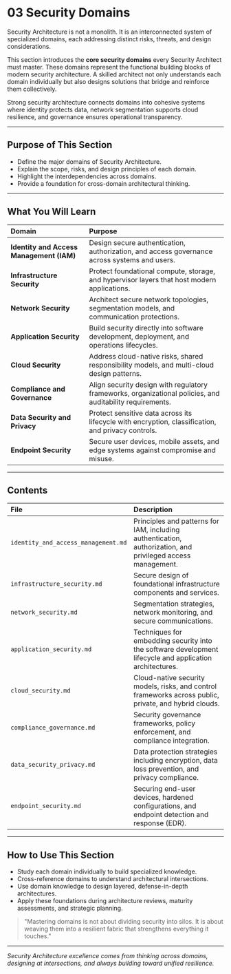 # 03 Security Domains

Security Architecture is not a monolith. It is an interconnected system of specialized domains, each addressing distinct risks, threats, and design considerations.

This section introduces the **core security domains** every Security Architect must master. These domains represent the functional building blocks of modern security architecture. A skilled architect not only understands each domain individually but also designs solutions that bridge and reinforce them collectively.

Strong security architecture connects domains into cohesive systems where identity protects data, network segmentation supports cloud resilience, and governance ensures operational transparency.

---

## Purpose of This Section

- Define the major domains of Security Architecture.
- Explain the scope, risks, and design principles of each domain.
- Highlight the interdependencies across domains.
- Provide a foundation for cross-domain architectural thinking.

---

## What You Will Learn

| Domain | Purpose |
|:-------|:--------|
| **Identity and Access Management (IAM)** | Design secure authentication, authorization, and access governance across systems and users. |
| **Infrastructure Security** | Protect foundational compute, storage, and hypervisor layers that host modern applications. |
| **Network Security** | Architect secure network topologies, segmentation models, and communication protections. |
| **Application Security** | Build security directly into software development, deployment, and operations lifecycles. |
| **Cloud Security** | Address cloud-native risks, shared responsibility models, and multi-cloud design patterns. |
| **Compliance and Governance** | Align security design with regulatory frameworks, organizational policies, and auditability requirements. |
| **Data Security and Privacy** | Protect sensitive data across its lifecycle with encryption, classification, and privacy controls. |
| **Endpoint Security** | Secure user devices, mobile assets, and edge systems against compromise and misuse. |

---

## Contents

| File | Description |
|:-----|:------------|
| `identity_and_access_management.md` | Principles and patterns for IAM, including authentication, authorization, and privileged access management. |
| `infrastructure_security.md` | Secure design of foundational infrastructure components and services. |
| `network_security.md` | Segmentation strategies, network monitoring, and secure communications. |
| `application_security.md` | Techniques for embedding security into the software development lifecycle and application architectures. |
| `cloud_security.md` | Cloud-native security models, risks, and control frameworks across public, private, and hybrid clouds. |
| `compliance_governance.md` | Security governance frameworks, policy enforcement, and compliance integration. |
| `data_security_privacy.md` | Data protection strategies including encryption, data loss prevention, and privacy compliance. |
| `endpoint_security.md` | Securing end-user devices, hardened configurations, and endpoint detection and response (EDR). |

---

## How to Use This Section

- Study each domain individually to build specialized knowledge.
- Cross-reference domains to understand architectural intersections.
- Use domain knowledge to design layered, defense-in-depth architectures.
- Apply these foundations during architecture reviews, maturity assessments, and strategic planning.

> "Mastering domains is not about dividing security into silos. It is about weaving them into a resilient fabric that strengthens everything it touches."

---

*Security Architecture excellence comes from thinking across domains, designing at intersections, and always building toward unified resilience.*

